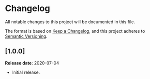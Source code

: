 # Changelog
All notable changes to this project will be documented in this file.


The format is based on [Keep a Changelog][1],
and this project adheres to [Semantic Versioning][2].

## [1.0.0]
**Release date:** 2020-07-04

- Initial release.





[1]: <https://keepachangelog.com/en/1.0.0/>
[2]: <https://semver.org/spec/v2.0.0.htm>